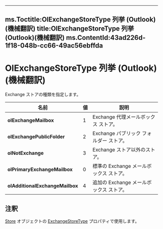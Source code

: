

---
ms.Toctitle:OlExchangeStoreType 列挙 (Outlook)(機械翻訳)
title:OlExchangeStoreType 列挙 (Outlook)(機械翻訳)
ms.ContentId:43ad226d-1f18-048b-cc66-49ac56ebffda
---
# OlExchangeStoreType 列挙 (Outlook)(機械翻訳)




Exchange ストアの種類を指定します。

|**名前**|**値**|**説明**|
|---|---|---|
|**olExchangeMailbox**|1|Exchange 代理メールボックス ストア。|
|**olExchangePublicFolder**|2|Exchange パブリック フォルダー ストア。|
|**olNotExchange**|3|Exchange ストア以外のストア。|
|**olPrimaryExchangeMailbox**|0|標準の Exchange メールボックス ストア。|
|**olAdditionalExchangeMailbox**|4|追加の Exchange メールボックス ストア。|



## 注釈
[Store](1eb22fe9-8849-7476-5388-2515b48591b9) オブジェクトの [ExchangeStoreType](ca6002bd-444d-a111-adca-6f8fafc37ea1.md) プロパティで使用します。




